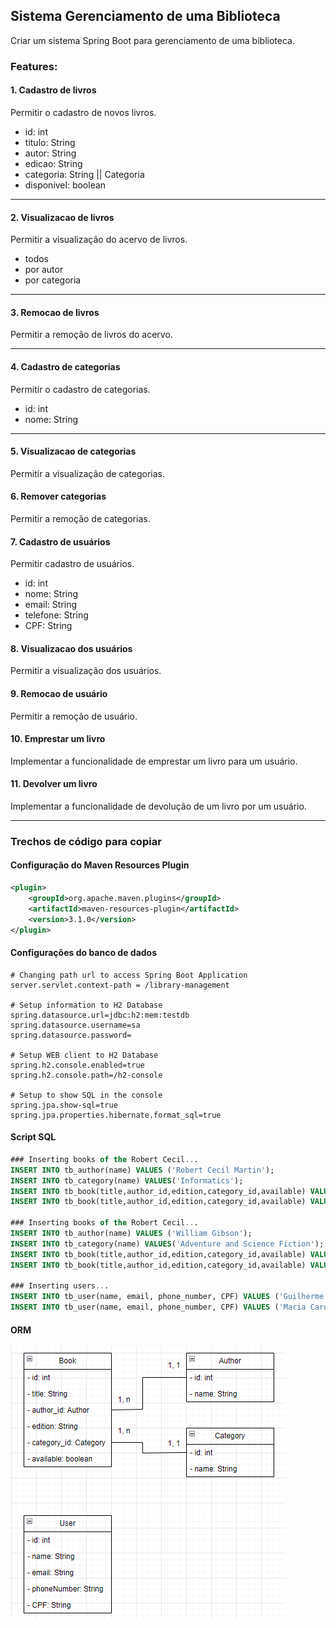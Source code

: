 ## Sistema Gerenciamento de uma Biblioteca

Criar um sistema Spring Boot para gerenciamento de uma biblioteca.

### Features:

#### 1. Cadastro de livros

Permitir o cadastro de novos livros.

- id: int
- titulo: String
- autor: String
- edicao: String
- categoria: String || Categoria
- disponivel: boolean

---

#### 2. Visualizacao de livros

Permitir a visualização do acervo de livros.

- todos
- por autor
- por categoria

---

#### 3. Remocao de livros

Permitir a remoção de livros do acervo.

---

#### 4. Cadastro de categorias

Permitir o cadastro de categorias.

- id: int
- nome: String

---

#### 5. Visualizacao de categorias

Permitir a visualização de categorias.

#### 6. Remover categorias

Permitir a remoção de categorias.

#### 7. Cadastro de usuários

Permitir cadastro de usuários.

- id: int
- nome: String
- email: String
- telefone: String
- CPF: String

#### 8. Visualizacao dos usuários

Permitir a visualização dos usuários.

#### 9. Remocao de usuário

Permitir a remoção de usuário.

#### 10. Emprestar um livro

Implementar a funcionalidade de emprestar um livro para um usuário.

#### 11. Devolver um livro

Implementar a funcionalidade de devolução de um livro por um usuário.

---

### Trechos de código para copiar

#### Configuração do Maven Resources Plugin

```xml
<plugin>
	<groupId>org.apache.maven.plugins</groupId>
	<artifactId>maven-resources-plugin</artifactId>
	<version>3.1.0</version>
</plugin>
```

#### Configurações do banco de dados

```
# Changing path url to access Spring Boot Application
server.servlet.context-path = /library-management

# Setup information to H2 Database
spring.datasource.url=jdbc:h2:mem:testdb
spring.datasource.username=sa
spring.datasource.password=

# Setup WEB client to H2 Database
spring.h2.console.enabled=true
spring.h2.console.path=/h2-console

# Setup to show SQL in the console
spring.jpa.show-sql=true
spring.jpa.properties.hibernate.format_sql=true
```

#### Script SQL

```sql
### Inserting books of the Robert Cecil...
INSERT INTO tb_author(name) VALUES ('Robert Cecil Martin');
INSERT INTO tb_category(name) VALUES('Informatics');
INSERT INTO tb_book(title,author_id,edition,category_id,available) VALUES('Clean Code',1,'Illustrated',1,true);
INSERT INTO tb_book(title,author_id,edition,category_id,available) VALUES('Clean Architecture',1,'Illustrated',1,true);

### Inserting books of the Robert Cecil...
INSERT INTO tb_author(name) VALUES ('William Gibson');
INSERT INTO tb_category(name) VALUES('Adventure and Science Fiction');
INSERT INTO tb_book(title,author_id,edition,category_id,available) VALUES('Neuromancer',2,'Illustrated',2,true);
INSERT INTO tb_book(title,author_id,edition,category_id,available) VALUES('Periféricos',2,'Illustrated',2,true);

### Inserting users...
INSERT INTO tb_user(name, email, phone_number, CPF) VALUES ('Guilherme', 'guilhermedecarvalhomachado@gmail.com', '+55(99)99999-9999');
INSERT INTO tb_user(name, email, phone_number, CPF) VALUES ('Maria Carolina', 'guilhermedecarvalhomachado@gmail.com', '+55(99)99999-9999');
```
#### ORM
![img.png](img.png)